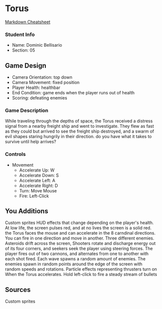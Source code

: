 # Torus

[Markdown Cheatsheet](https://github.com/adam-p/markdown-here/wiki/Markdown-Here-Cheatsheet)

### Student Info

-   Name: Dominic Bellisario
-   Section: 05

## Game Design

-   Camera Orientation: top down
-   Camera Movement: fixed position
-   Player Health: healthbar
-   End Condition: game ends when the player runs out of health
-   Scoring: defeating enemies

### Game Description

While traveling through the depths of space, the Torus received a distress signal from a nearby freight ship and went to investigate.  They flew as fast as they could but arrived to see the freight ship destroyed, and a swarm of evil shapes staring hungrily in their direction.  do you have what it takes to survive until help arrives?

### Controls

-   Movement
    -   Accelerate Up: W
    -   Accelerate Down: S
    -   Accelerate Left: A
    -   Accelerate Right: D
    -   Turn: Move Mouse
    -   Fire: Left-Click

## You Additions

Custom sprites
HUD effects that change depending on the player's health.  At low life, the screen pulses red, and at no lives the screen is a solid red.
the Torus faces the mouse and can accelerate in the 8 carndinal directions.  You can fire in one direction and move in another.
Three different enemies.  Asteroids drift across the screen, Shooters rotate and discharge energy out of its four corners, and seekers seek the player using steering forces.
The player fires out of two cannons, and alternates from one to another with each shot fired.
Each wave spawns a random amount of enemies. The enemies spawn in random points around the edge of the screen with random speeds and rotations.
Particle effects representing thrusters turn on When the Torus accelerates.
Hold left-click to fire a steady stream of bullets

## Sources

Custom sprites
